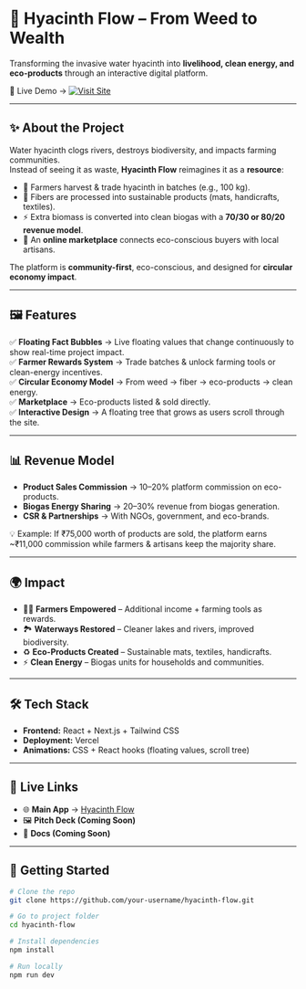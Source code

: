 # 🌱 Hyacinth Flow – From Weed to Wealth  

Transforming the invasive water hyacinth into **livelihood, clean energy, and eco-products** through an interactive digital platform.  

🚀 Live Demo → [![Visit Site](https://img.shields.io/badge/Live-Site-brightgreen?style=for-the-badge&logo=vercel)](https://hyacinth-flow.vercel.app/#)  

---

## ✨ About the Project  

Water hyacinth clogs rivers, destroys biodiversity, and impacts farming communities.  
Instead of seeing it as waste, **Hyacinth Flow** reimagines it as a **resource**:  

- 🌿 Farmers harvest & trade hyacinth in batches (e.g., 100 kg).  
- 🧵 Fibers are processed into sustainable products (mats, handicrafts, textiles).  
- ⚡ Extra biomass is converted into clean biogas with a **70/30 or 80/20 revenue model**.  
- 🛒 An **online marketplace** connects eco-conscious buyers with local artisans.  

The platform is **community-first**, eco-conscious, and designed for **circular economy impact**.  

---

## 🖼️ Features  

✅ **Floating Fact Bubbles** → Live floating values that change continuously to show real-time project impact.  
✅ **Farmer Rewards System** → Trade batches & unlock farming tools or clean-energy incentives.  
✅ **Circular Economy Model** → From weed → fiber → eco-products → clean energy.  
✅ **Marketplace** → Eco-products listed & sold directly.  
✅ **Interactive Design** → A floating tree that grows as users scroll through the site.  

---

## 📊 Revenue Model  

- **Product Sales Commission** → 10–20% platform commission on eco-products.  
- **Biogas Energy Sharing** → 20–30% revenue from biogas generation.  
- **CSR & Partnerships** → With NGOs, government, and eco-brands.  

💡 Example: If ₹75,000 worth of products are sold, the platform earns ~₹11,000 commission while farmers & artisans keep the majority share.  

---

## 🌍 Impact  

- 👩‍🌾 **Farmers Empowered** – Additional income + farming tools as rewards.  
- 🏞️ **Waterways Restored** – Cleaner lakes and rivers, improved biodiversity.  
- ♻️ **Eco-Products Created** – Sustainable mats, textiles, handicrafts.  
- ⚡ **Clean Energy** – Biogas units for households and communities.  

---

## 🛠️ Tech Stack  

- **Frontend:** React + Next.js + Tailwind CSS  
- **Deployment:** Vercel  
- **Animations:** CSS + React hooks (floating values, scroll tree)  

---

## 📌 Live Links  

- 🌐 **Main App** → [Hyacinth Flow](https://hyacinth-flow.vercel.app/#)  
- 🖼️ **Pitch Deck (Coming Soon)**  
- 📖 **Docs (Coming Soon)**  

---

## 🚀 Getting Started  

```bash
# Clone the repo
git clone https://github.com/your-username/hyacinth-flow.git

# Go to project folder
cd hyacinth-flow

# Install dependencies
npm install

# Run locally
npm run dev
